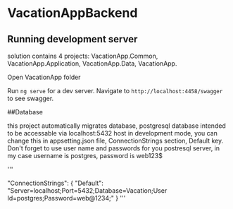 # VacationAppBackend


## Running development server

solution contains 4 projects: VacationApp.Common, VacationApp.Application, VacationApp.Data, VacationApp.

Open VacationApp folder

Run `ng serve` for a dev server. Navigate to `http://localhost:4458/swagger` to see swagger.

##Database

this project automatically migrates database, postgresql database intended to be accessable via localhost:5432 host in development mode, you can change this in appsetting.json file, ConnectionStrings section, Default key.
Don't forget to use user name and passwords for you postresql server, in my case username is postgres, password is web123$

'''

  "ConnectionStrings": {
    "Default": "Server=localhost;Port=5432;Database=Vacation;User Id=postgres;Password=web@1234;"
  }
'''
